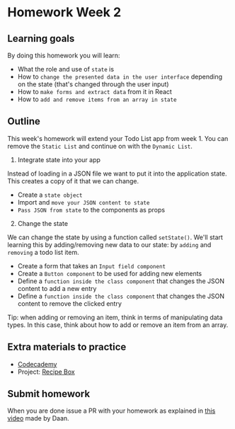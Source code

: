 # Homework Week 2

## Learning goals

By doing this homework you will learn:

- What the role and use of `state` is
- How to `change the presented data in the user interface` depending on the state (that's changed through the user input)
- How to `make forms and extract data` from it in React
- How to `add and remove items from an array in state`

## Outline

This week's homework will extend your Todo List app from week 1. You can remove the `Static List` and continue on with the `Dynamic List`.

1. Integrate state into your app

Instead of loading in a JSON file we want to put it into the application state. This creates a copy of it that we can change.

- Create a `state object`
- Import and `move your JSON content to state`
- `Pass JSON from state` to the components as props

2. Change the state

We can change the state by using a function called `setState()`. We'll start learning this by adding/removing new data to our state: by `adding` and `removing` a todo list item.

- Create a form that takes an `Input field component`
- Create a `Button component` to be used for adding new elements
- Define a `function inside the class component` that changes the JSON content to add a new entry
- Define a `function inside the class component` that changes the JSON content to remove the clicked entry

Tip: when adding or removing an item, think in terms of manipulating data types. In this case, think about how to add or remove an item from an array.

## Extra materials to practice

- [Codecademy](https://www.codecademy.com/learn/react-102)
- Project: [Recipe Box](https://www.youtube.com/watch?v=v6Q5NryHN5s)

## Submit homework

When you are done issue a PR with your homework as explained in [this video](https://www.youtube.com/watch?v=-o0yomUVVpU&index=2&list=PLVYDhqbgYpYUGxRdtQdYVE5Q8h3bt6SIA) made by Daan.
